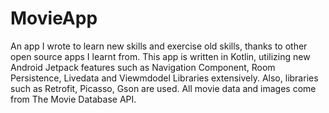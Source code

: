 # MovieApp
An app I wrote to learn new skills and exercise old skills, thanks to other open source apps I learnt from. This app is written in Kotlin, utilizing new Android Jetpack features such as Navigation Component, Room Persistence, Livedata and Viewmdodel Libraries extensively. Also, libraries such as Retrofit, Picasso, Gson are used. All movie data and images come from The Movie Database API.
